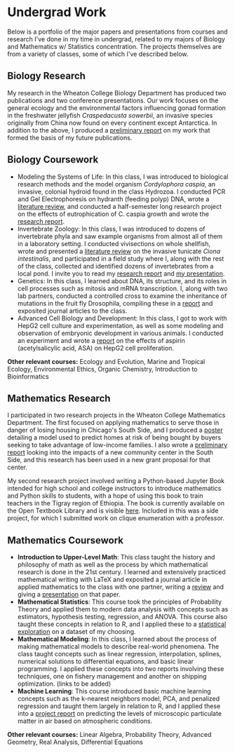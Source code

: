 # Undergrad Work
Below is a portfolio of the major papers and presentations from courses and research I've done in my time in undergrad, related to my majors of Biology and Mathematics w/ Statistics concentration. The projects themselves are from a variety of classes, some of which I've described below.

## Biology Research
My research in the Wheaton College Biology Department has produced two publications and two conference presentations. Our work focuses on the general ecology and the environmental factors influencing gonad formation in the freshwater jellyfish *Craspedacusta sowerbii*, an invasive species originally from China now found on every continent except Antarctica. In addition to the above, I produced a [preliminary report](biology_research/BIOL_ResearchReport_Spring23.pdf) on my work that formed the basis of my future publications.

## Biology Coursework
* Modeling the Systems of Life: In this class, I was introduced to biological research methods and the model organism *Cordylophora caspia*, an invasive, colonial hydroid found in the class Hydrozoa. I conducted PCR and Gel Electrophoresis on hydranth (feeding polyp) DNA, wrote a [literature review](undergrad_biology/biol252_literature_review.pdf), and conducted a half-semester long research project on the effects of eutrophication of C. caspia growth and wrote the [research report](undergrad_biology/biol252_research_paper.pdf).
* Invertebrate Zoology: In this class, I was introduced to dozens of invertebrate phyla and saw example organisms from almost all of them in a laboratory setting. I conducted vivisections on whole shellfish, wrote and presented a [literature review](undergrad_biology/biol335_review_paper.docx) on the invasive tunicate *Ciona intestinalis*, and participated in a field study where I, along with the rest of the class, collected and identified dozens of invertebrates from a local pond. I invite you to read my [research report](undergrad_biology/biol335_review_paper.pdf) and [my presentation](undergrad_biology/biol_335_topic_presentation.pdf).
* Genetics: In this class, I learned about DNA, its structure, and its roles in cell processes such as mitosis and mRNA transcription. I, along with two lab partners, conducted a controlled cross to examine the inheritance of mutations in the fruit fly Drosophila, compiling these in a [report](undergrad_biology/biol356_report.pdf) and exposited journal articles to the class.
* Advanced Cell Biology and Development: In this class, I got to work with HepG2 cell culture and experimentation, as well as some modeling and observation of embryonic development in various animals. I conducted an experiment and wrote a [report](undergrad_biology/biol335_cellreport.pdf) on the effects of aspirin (acetylsalicylic acid, ASA) on HepG2 cell proliferation.

**Other relevant courses:** Ecology and Evolution, Marine and Tropical Ecology, Environmental Ethics, Organic Chemistry, Introduction to Bioinformatics

## Mathematics Research
I participated in two research projects in the Wheaton College Mathematics Department. The first focused on applying mathematics to serve those in danger of losing housing in Chicago's South Side, and I produced a [poster](math_research/research_poster.pdf) detailing a model used to predict homes at risk of being bought by buyers seeking to take advantage of low-income families. I also wrote a [preliminary report](math_research/research_commcenter_impacts.html) looking into the impacts of a new community center in the South Side, and this research has been used in a new grant proposal for that center. 

My second research project involved writing a Python-based Jupyter Book intended for high school and college instructors to introduce mathematics and Python skills to students, with a hope of using this book to train teachers in the Tigray region of Ethiopia. The book is currently available on the Open Textbook Library and is visible [here](https://open.umn.edu/opentextbooks/textbooks/1697). Included in this was a side project, for which I submitted work on clique enumeration with a professor.

## Mathematics Coursework
* **Introduction to Upper-Level Math**: This class taught the history and philosophy of math as well as the process by which mathematical research is done in the 21st century. I learned and extensively practiced mathematical writing with LaTeX and exposited a journal article in applied mathematics to the class with one partner, writing a [review](undergrad_math/math301_expository_review.pdf) and giving a [presentation](undergrad_math/math301_expository_presentation.pdf) on that paper.
* **Mathematical Statistics**: This course took the principles of Probability Theory and applied them to modern data analysis with concepts such as estimators, hypothesis testing, regression, and ANOVA. This course also taught these concepts in relation to R, and I applied these to a [statistical exploration](undergrad_math/math463_statistical_analysis_project.html) on a dataset of my choosing. 
* **Mathematical Modeling**: In this class, I learned about the process of making mathematical models to describe real-world phenomena. The class taught concepts such as linear regression, interpolation, splines, numerical solutions to differential equations, and basic linear programming. I applied these concepts into two reports involving these techniques, one on fishery management and another on shipping optimization. (links to be added)
* **Machine Learning**: This course introduced basic machine learning concepts such as the k-nearest neighbors model, PCA, and penalized regression and taught them largely in relation to R, and I applied these into a [project report](undergrad_math/math386_machinelearning_model.html) on predicting the levels of microscopic particulate matter in air based on atmospheric conditions. 

**Other relevant courses:** Linear Algebra, Probability Theory, Advanced Geometry, Real Analysis, Differential Equations